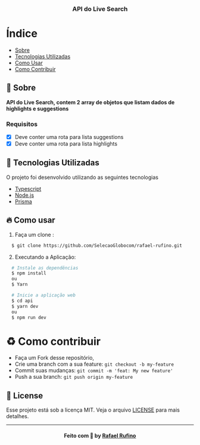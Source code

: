 <h3 align="center">
    <b>API do Live Search</b>
</h3>

# Índice

- [Sobre](#sobre)
- [Tecnologias Utilizadas](#tecnologias-utilizadas)
- [Como Usar](#como-usar)
- [Como Contribuir](#como-contribuir)

## :bookmark: Sobre

<strong>API do Live Search, contem 2 array de objetos que listam dados de highlights e suggestions</strong>

### Requisitos

- [x] Deve conter uma rota para lista suggestions
- [x] Deve conter uma rota para lista highlights

<a id="tecnologias-utilizadas"></a>

## :rocket: Tecnologias Utilizadas

O projeto foi desenvolvido utilizando as seguintes tecnologias

- [Typescript](https://www.typescriptlang.org/docs/handbook/typescript-in-5-minutes.html)
- [Node.js](https://nodejs.org/en/docs)
- [Prisma](https://www.prisma.io/docs)

<a id="como-usar"></a>

## :fire: Como usar

1. Faça um clone :

```sh
  $ git clone https://github.com/SelecaoGlobocom/rafael-rufino.git
```

2. Executando a Aplicação:

```sh
  # Instale as dependências
  $ npm install
  ou
  $ Yarn

  # Inicie a aplicação web
  $ cd api
  $ yarn dev
  ou
  $ npm run dev

```

<a id="como-contribuir"></a>

# :recycle: Como contribuir

- Faça um Fork desse repositório,
- Crie uma branch com a sua feature: `git checkout -b my-feature`
- Commit suas mudanças: `git commit -m 'feat: My new feature'`
- Push a sua branch: `git push origin my-feature`

## :memo: License

Esse projeto está sob a licença MIT. Veja o arquivo [LICENSE](LICENSE.md) para mais detalhes.

---

<h4 align="center">
    Feito com 💜 by <a href="https://www.linkedin.com/in/rafael-r-dos-santos/" target="_blank">Rafael Rufino</a>
</h4>
